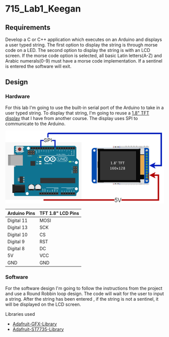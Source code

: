 # 715_Lab1_Keegan

## Requirements
Develop a C or C++ application which executes on an Arduino and displays a user typed string. The first option to display the string is through morse code on a LED. The second option to display the string is with an LCD screen. If the morse code option is selected, all basic Latin letters(A-Z) and Arabic numerals(0-9) must have a morse code implementation. If a sentinel is entered the software will exit.

## Design

### Hardware
For this lab I'm going to use the built-in serial port of the Arduino to take in a user typed string. To display that string, I'm going to reuse a [1.8" TFT display](https://www.adafruit.com/product/358) that I have from another course. The display uses SPI to communicate to the Arduino.

![alt text](https://github.com/bkeegan3/715_Lab1_Keegan/blob/master/HW%20Diagram.drawio.png)

| Arduino Pins  | TFT 1.8" LCD Pins |
| ------------- | ------------------|
| Digital 11    | MOSI              |
| Digital 13    | SCK               |
| Digital 10    | CS                |
| Digital 9     | RST               |
| Digital 8     | DC                |
| 5V            | VCC               |
| GND           | GND               |

### Software
For the software design I'm going to follow the instructions from the project and use a Round Robbin loop design. The code will wait for the user to input a string. After the string has been entered , if the string is not a sentinel, it will be displayed on the LCD screen. 

Libraries used
* [Adafruit-GFX-Library](https://github.com/adafruit/Adafruit-GFX-Library)
* [Adafruit-ST7735-Library](https://github.com/adafruit/Adafruit-ST7735-Library)


